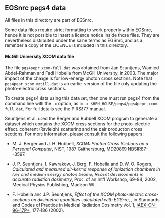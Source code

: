 ## EGSnrc pegs4 data

All files in this directory are part of EGSnrc.

Some data files require strict formatting to work properly within EGSnrc, hence
it is not possible to insert a licence notice inside those files. They
are nevertheless distributed under the same terms as EGSnrc, and as a reminder a
copy of the LICENCE is included in this directory.

#### McGill University XCOM data file

The file `pgs4pepr_xcom-full.dat` was obtained from Jan Seuntjens,
Wamied Abdel-Rahman and Fadi Hobeila from McGill University, in 2003.
The major impact of the change is for low-energy photon cross sections.
Note that `pgs4pepr_xcom_mcgill.dat` is an earlier version of the file
only updating the photo-electric cross sections.

To create pegs4 data using this data set, then one must run pegs4
from the command line with the `-x` option, as in
`-x $HEN_HOUSE/pegs4/pgs4pepr_xcom-full.dat`.
For full details see the PIRS877 manual.

Seuntjens et al. used the Berger and Hubbell XCOM program to generate
a dataset which contains the XCOM cross sections for the photo-electric effect,
coherent (Rayleigh) scattering and the pair production cross sections.
For more information, please consult the following papers:

- M. J. Berger and J. H. Hubbell, *XCOM: Photon Cross Sections on a
Personal Computer*,  NIST, 1987 Gaithersburg, MD20899 NBSIR87--3597.

- J. P. Seuntjens, I. Kawrakow, J. Borg, F. Hobeila and
D. W. O. Rogers, *Calculated and measured air-kerma response of ionization
chambers in low and medium energy photon beams, Recent developments in
accurate radiation dosimetry*, Proc. of an Int'l Workshop, 69-84, 2002,
Medical Physics Publishing, Madison WI.

- F. Hobeila and J.P. Seuntjens, *Effect of the XCOM photo-electric
cross-sections on dosimetric quantities calculated with EGSnrc*,
, in Standards and Codes of Practice in Medical Radiation Dosimetry Vol. 1,
[IAEX-CN-96-17P+](http://www-pub.iaea.org/mtcd/publications/pdf/pub1153/cd/p1153_1.pdf),
177-186 (2002).
